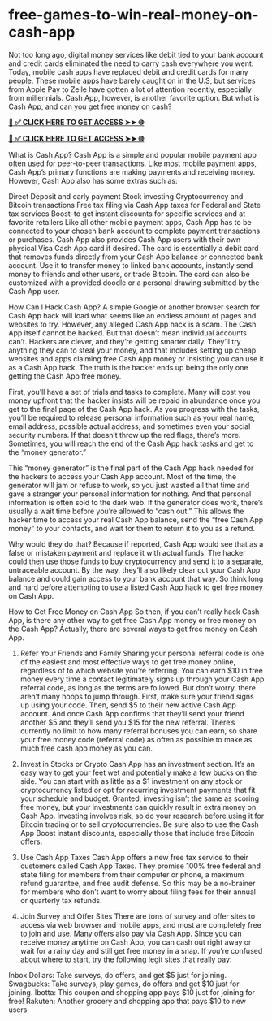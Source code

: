 # free-games-to-win-real-money-on-cash-app
Not too long ago, digital money services like debit tied to your bank account and credit cards eliminated the need to carry cash everywhere you went. Today, mobile cash apps have replaced debit and credit cards for many people. These mobile apps have barely caught on in the U.S, but services from Apple Pay to Zelle have gotten a lot of attention recently, especially from millennials. Cash App, however, is another favorite option. But what is Cash App, and can you get free money on cash? 

**[📌 ✅ CLICK HERE TO GET ACCESS ➤➤ 🌐](https://t.co/KGQuXT8DUw)**



**[📌 ✅ CLICK HERE TO GET ACCESS ➤➤ 🌐](https://t.co/KGQuXT8DUw)**


What is Cash App?
Cash App is a simple and popular mobile payment app often used for peer-to-peer transactions. Like most mobile payment apps, Cash App’s primary functions are making payments and receiving money. However, Cash App also has some extras such as: 

Direct Deposit and early payment
Stock investing 
Cryptocurrency and Bitcoin transactions
Free tax filing via Cash App taxes for Federal and State tax services
Boost–to get instant discounts for specific services and at favorite retailers
 Like all other mobile payment apps, Cash App has to be connected to your chosen bank account to complete payment transactions or purchases. Cash App also provides Cash App users with their own physical Visa Cash App card if desired. The card is essentially a debit card that removes funds directly from your Cash App balance or connected bank account. Use it to transfer money to linked bank accounts, instantly send money to friends and other users, or trade Bitcoin. The card can also be customized with a provided doodle or a personal drawing submitted by the Cash App user. 

How Can I Hack Cash App?
A simple Google or another browser search for Cash App hack will load what seems like an endless amount of pages and websites to try. However, any alleged Cash App hack is a scam. The Cash App itself cannot be hacked. But that doesn’t mean individual accounts can’t. Hackers are clever, and they’re getting smarter daily. They’ll try anything they can to steal your money, and that includes setting up cheap websites and apps claiming free Cash App money or insisting you can use it as a Cash App hack. The truth is the hacker ends up being the only one getting the Cash App free money. 

First, you’ll have a set of trials and tasks to complete. Many will cost you money upfront that the hacker insists will be repaid in abundance once you get to the final page of the Cash App hack. As you progress with the tasks, you’ll be required to release personal information such as your real name, email address, possible actual address, and sometimes even your social security numbers. If that doesn’t throw up the red flags, there’s more. Sometimes, you will reach the end of the Cash App hack tasks and get to the “money generator.” 

This “money generator” is the final part of the Cash App hack needed for the hackers to access your Cash App account. Most of the time, the generator will jam or refuse to work, so you just wasted all that time and gave a stranger your personal information for nothing. And that personal information is often sold to the dark web. If the generator does work, there’s usually a wait time before you’re allowed to “cash out.” This allows the hacker time to access your real Cash App balance, send the “free Cash App money” to your contacts, and wait for them to return it to you as a refund. 

Why would they do that? Because if reported, Cash App would see that as a false or mistaken payment and replace it with actual funds. The hacker could then use those funds to buy cryptocurrency and send it to a separate, untraceable account. By the way, they’ll also likely clear out your Cash App balance and could gain access to your bank account that way. So think long and hard before attempting to use a listed Cash App hack to get free money on Cash App. 

How to Get Free Money on Cash App
So then, if you can’t really hack Cash App, is there any other way to get free Cash App money or free money on the Cash App? Actually, there are several ways to get free money on Cash App.

1. Refer Your Friends and Family 
Sharing your personal referral code is one of the easiest and most effective ways to get free money online, regardless of to which website you’re referring. You can earn $10 in free money every time a contact legitimately signs up through your Cash App referral code, as long as the terms are followed. But don’t worry, there aren’t many hoops to jump through. First, make sure your friend signs up using your code. Then, send $5 to their new active Cash App account. And once Cash App confirms that they’ll send your friend another $5 and they’ll send you $15 for the new referral. There’s currently no limit to how many referral bonuses you can earn, so share your free money code (referral code) as often as possible to make as much free cash app money as you can.

2. Invest in Stocks or Crypto 
Cash App has an investment section. It’s an easy way to get your feet wet and potentially make a few bucks on the side. You can start with as little as a $1 investment on any stock or cryptocurrency listed or opt for recurring investment payments that fit your schedule and budget. Granted, investing isn’t the same as scoring free money, but your investments can quickly result in extra money on Cash App. Investing involves risk, so do your research before using it for Bitcoin trading or to sell cryptocurrencies. Be sure also to use the Cash App Boost instant discounts, especially those that include free Bitcoin offers. 

3. Use Cash App Taxes
Cash App offers a new free tax service to their customers called Cash App Taxes. They promise 100% free federal and state filing for members from their computer or phone, a maximum refund guarantee, and free audit defense. So this may be a no-brainer for members who don’t want to worry about filing fees for their annual or quarterly tax refunds.

4. Join Survey and Offer Sites 
There are tons of survey and offer sites to access via web browser and mobile apps, and most are completely free to join and use. Many offers also pay via Cash App. Since you can receive money anytime on Cash App, you can cash out right away or wait for a rainy day and still get free money in a snap. If you’re confused about where to start, try the following legit sites that really pay: 

Inbox Dollars: Take surveys, do offers, and get $5 just for joining. 
Swagbucks: Take surveys, play games, do offers and get $10 just for joining. 
Ibotta: This coupon and shopping app pays $10 just for joining for free! 
Rakuten: Another grocery and shopping app that pays $10 to new users

